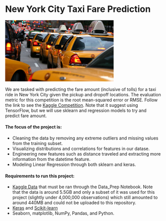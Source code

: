 # New York City Taxi Fare Prediction

<img src="/image/taxi_cover.jpg" width="350">

We are tasked with predicting the fare amount (inclusive of tolls) for a taxi ride in New York City given the pickup and dropoff locations. The evaluation metric for this competition is the root mean-squared error or RMSE. Follow the link to see the [Kaggle Competition](https://www.kaggle.com/c/new-york-city-taxi-fare-prediction/overview/description). Note that it suggest using TensorFlow, but we will use sklearn and regression models to try and predict fare amount.

#### The focus of the project is:
- Cleaning the data by removing any extreme outliers and missing values from the training subset.
- Visualizing distributions and correlations for features in our datase.
- Engineering new features such as distance traveled and extracting more information from the datetime feature.
- Modeling Linear Regression through both sklearn and keras.

#### Requirements to run this project:
- [Kaggle Data](https://www.kaggle.com/c/new-york-city-taxi-fare-prediction/data) that must be ran through the Data_Prep Notebook. Note that the data is around 5.5GB and only a subset of it was used for this project (slightly under 4,000,000 observations) which still amounted to around 440MB and could not be uploaded to this repository.
- [Keras](https://keras.io/) and [Scikit-learn](https://scikit-learn.org/stable/)
- Seaborn, matplotlib, NumPy, Pandas, and Python.
